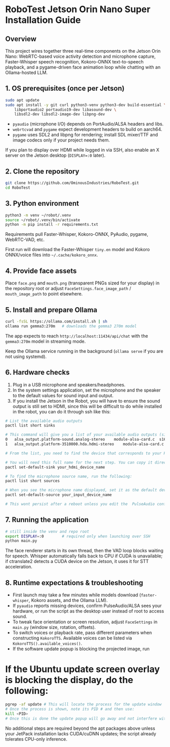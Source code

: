 # RoboTest Jetson Orin Nano Super Installation Guide

## Overview
This project wires together three real-time components on the Jetson Orin Nano: WebRTC-based voice activity detection and microphone capture, Faster-Whisper speech recognition, Kokoro-ONNX text-to-speech playback, and a pygame-driven face animation loop while chatting with an Ollama-hosted LLM.

## 1. OS prerequisites (once per Jetson)
```bash
sudo apt update
sudo apt install -y git curl python3-venv python3-dev build-essential \
    libportaudio2 portaudio19-dev libasound-dev \
    libsdl2-dev libsdl2-image-dev libpng-dev
```
- `pyaudio` (microphone I/O) depends on PortAudio/ALSA headers and libs.
- `webrtcvad` and `pygame` expect development headers to build on aarch64.
- `pygame` uses SDL2 and libpng for rendering; install SDL mixer/TTF and image codecs only if your project needs them.

If you plan to display over HDMI while logged in via SSH, also enable an X server on the Jetson desktop (`DISPLAY=:0` later).

## 2. Clone the repository
```bash
git clone https://github.com/OminousIndustries/RoboTest.git
cd RoboTest
```

## 3. Python environment
```bash
python3 -m venv ~/robot/.venv
source ~/robot/.venv/bin/activate
python -m pip install -r requirements.txt
```
Requirements pull Faster-Whisper, Kokoro-ONNX, PyAudio, pygame, WebRTC-VAD, etc.

First run will download the Faster-Whisper `tiny.en` model and Kokoro ONNX/voice files into `~/.cache/kokoro_onnx`.

## 4. Provide face assets
Place `face.png` and `mouth.png` (transparent PNGs sized for your display) in the repository root or adjust `FaceSettings.face_image_path` / `mouth_image_path` to point elsewhere.

## 5. Install and prepare Ollama
```bash
curl -fsSL https://ollama.com/install.sh | sh
ollama run gemma3:270m   # downloads the gemma3 270m model
```
The app expects to reach `http://localhost:11434/api/chat` with the `gemma3:270m` model in streaming mode.

Keep the Ollama service running in the background (`ollama serve` if you are not using systemd).

## 6. Hardware checks
1. Plug in a USB microphone and speakers/headphones.
2. In the system settings application, set the microphone and the speaker to the default values for sound input and output.
3. If you install the Jetson in the Robot, you will have to ensure the sound output is still set to HDMI, since this will be difficult to do while installed in the robot, you can do it through ssh like this:
```bash
# List the available audio outputs
pactl list short sinks

# This command will give you a list of your available audio outputs (sinks). The output will look something like this:
0	alsa_output.platform-sound.analog-stereo	module-alsa-card.c	s16le 2ch 44100Hz	SUSPENDED
1	alsa_output.platform-3510000.hda.hdmi-stereo	module-alsa-card.c	s16le 2ch 44100Hz	SUSPENDED

# From the list, you need to find the device that corresponds to your HDMI output. Look for a name that includes "hdmi". In the example above, the HDMI output is the second one.

# You will need this full name for the next step. You can copy it directly from your terminal.
pactl set-default-sink your_hdmi_device_name

# To find the microphone source name, run the following:
pactl list short sources

# When you see the microphone name displayed, set it as the default device: 
pactl set-default-source your_input_device_name

# This wont persist after a reboot unless you edit the  PulseAudio configuration file.
```

## 7. Running the application
```bash
# still inside the venv and repo root
export DISPLAY=:0        # required only when launching over SSH
python main.py
```
The face renderer starts in its own thread, then the VAD loop blocks waiting for speech. Whisper automatically falls back to CPU if CUDA is unavailable; if ctranslate2 detects a CUDA device on the Jetson, it uses it for STT acceleration.



## 8. Runtime expectations & troubleshooting
- First launch may take a few minutes while models download (`faster-whisper`, Kokoro assets, and the Ollama LLM).
- If `pyaudio` reports missing devices, confirm PulseAudio/ALSA sees your hardware, or run the script as the desktop user instead of root to access sound.
- To tweak face orientation or screen resolution, adjust `FaceSettings` in `main.py` (window size, rotation, offsets).
- To switch voices or playback rate, pass different parameters when constructing `KokoroTTS`. Available voices can be listed via `KokoroTTS().available_voices()`.
- If the software update popup is blocking the projected image, run 
# If the Ubuntu update screen overlay is blocking the display, do the following:
```bash
pgrep -af update # This will locate the process for the update window
# Once the process is shown, note its PID # and then use:
kill <PID>
# Once this is done the update popup will go away and not interfere with the projected image.
```

No additional steps are required beyond the apt packages above unless your JetPack installation lacks CUDA/cuDNN updates; the script already tolerates CPU-only inference.

